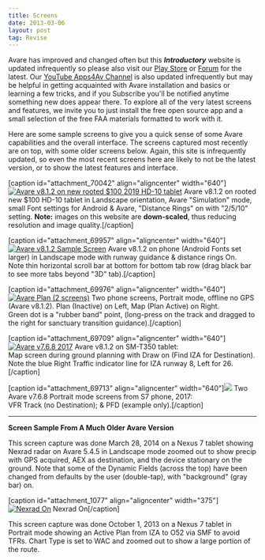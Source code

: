 ```yaml
---
title: Screens
date: 2013-03-06
layout: post
tag: Revise
---
```


Avare has improved and changed often but this _**Introductory**_
website is updated infrequently so please also visit our 
[Play Store](https://play.google.com/store/apps/details?id=com.ds.avare "Avare on Play Store") or
[Forum](https://groups.google.com/d/forum/apps4av-forum "Apps4Av Forum") for the latest. Our 
[YouTube Apps4Av Channel](https://www.youtube.com/channel/UC0OSj8qmkSg01DIilEzxHGg) is
also updated infrequently but may be helpful in getting acquainted
with Avare installation and basics or learning a few tricks, and if
you Subscribe you'll be notified anytime something new does appear
there. To explore all of the very latest screens and features, we
invite you to just install the free open source app and a small
selection of the free FAA materials formatted to work with it.

Here are some sample screens to give you a quick sense of some Avare
capabilities and the overall interface. The screens captured most
recently are on top, with some older screens below. Again, this site
is infrequently updated, so even the most recent screens here are
likely to not be the latest version, or to show the latest features
and interface.

\[caption id="attachment\_70042" align="aligncenter" width="640"\][![Avare v8.1.2 on new rooted $100 2019 HD-10 tablet](images/AvareTabletLandscape--1024x620.jpg)](images/2013/03/AvareTabletLandscape-.jpg) 
Avare v8.1.2 on rooted new $100 HD-10 tablet in Landscape orientation, Avare "Simulation" mode,
small Font settings for Android & Avare, "Distance Rings" on with "2/5/10" setting.
**Note:** images on this website are **down-scaled**, thus reducing
resolution and image quality.\[/caption\]

\[caption id="attachment\_69957" align="aligncenter" width="640"\][![Avare v8.1.2 Sample Screen](images/Avare8.1.2Landscape.jpg)](images/2012/09/Avare8.1.2Landscape.jpg) Avare v8.1.2 on phone (Android Fonts set larger) in Landscape mode with runway guidance & distance rings On.  
Note thin horizontal scroll bar at bottom for bottom tab row (drag black bar to see more tabs beyond "3D" tab).\[/caption\]

\[caption id="attachment\_69976" align="aligncenter" width="640"\][![Avare Plan (2 screens)](images/AvarePhonePlan2scrVert.jpg)](images/2012/09/AvarePhonePlan2scrVert.jpg) Two phone screens, Portrait mode, offline no GPS (Avare v8.1.2). Plan (Inactive) on Left, Map (Plan Active) on Right.  
Green dot is a "rubber band" point, (long-press on the track and dragged to the right for sanctuary transition guidance).\[/caption\]

\[caption id="attachment\_69709" align="aligncenter" width="640"\][![Avare v7.6.8 2017](images/avare768onsmt3502.jpg)](images/2017/05/avare768onsmt3502.jpg) Avare v8.1.2 on SM-T350 tablet:  
Map screen during ground planning with Draw on (Find IZA for Destination).  
Note the blue Right Traffic indicator line for IZA runway 8, Left for 26.\[/caption\]

\[caption id="attachment\_69713" align="aligncenter" width="640"\][![](images/avare768pfd-track2.png)](images/2017/05/avare768pfd-track2.png) Two Avare v7.6.8 Portrait mode screens from S7 phone, 2017:  
VFR Track (no Destination); & PFD (example only).\[/caption\]

* * *

**Screen Sample From A Much Older Avare Version**

This screen capture was done March 28, 2014 on a Nexus 7 tablet
showing Nexrad radar on Avare 5.4.5 in Landscape mode zoomed out to
show precip with GPS acquired, AEX as destination, and the device
stationary on the ground. Note that some of the Dynamic Fields (across
the top) have been changed from defaults by the user (double-tap),
with "background" (gray bar) on.

\[caption id="attachment\_1077" align="aligncenter" width="375"\][![Nexrad On](images/2014/03/avarenexrad2.jpg?w=375)](images/2014/03/avarenexrad2.jpg) Nexrad On\[/caption\]

This screen capture was done October 1, 2013 on a Nexus 7 tablet in
Portrait mode showing an Active Plan from IZA to O52 via SMF to avoid
TFRs. Chart Type is set to WAC and zoomed out to show a large portion
of the route.
